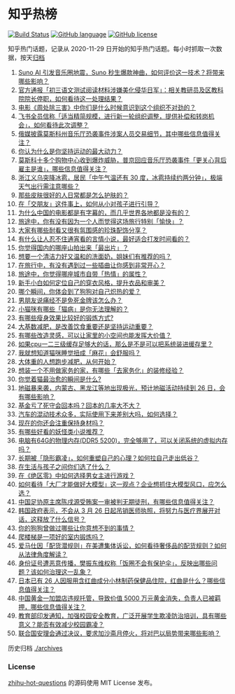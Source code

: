 # 知乎热榜
[![Build Status](https://github.com/ToWeLong/zhihu-hot-questions/workflows/CI/badge.svg)](https://github.com/ToWeLong/zhihu-hot-questions/actions)
[![GitHub language](https://img.shields.io/badge/language-golang-orange.svg)](https://golang.org/)
[![GitHub license](https://img.shields.io/github/license/ToWeLong/zhihu-hot-questions)](https://github.com/ToWeLong/zhihu-hot-questions/blob/main/LICENSE)

知乎热门话题，记录从 2020-11-29 日开始的知乎热门话题。每小时抓取一次数据，按天[归档](./archives)

<!-- BEGIN -->

1. [Suno AI 引发音乐圈地震，Suno 秒生爆款神曲，如何评价这一技术？将带来哪些影响？](https://www.zhihu.com/question/650087189)
1. [官方通报「初三语文测试阅读材料涉嫌美化侵华日军」：相关教研员及区教科院院长停职，如何看待这一处理结果？](https://www.zhihu.com/question/650193566)
1. [电影《周处除三害》中你们是什么时候意识到这个组织不对劲的？](https://www.zhihu.com/question/649642488)
1. [飞书全员信称「适当精简规模，进行新一轮组织调整，提供补偿和转岗机会」，如何看待此次调整？](https://www.zhihu.com/question/650203007)
1. [俄媒披露莫斯科州音乐厅恐袭事件涉案人员交易细节，其中哪些信息值得关注？](https://www.zhihu.com/question/650181597)
1. [你认为什么是你坚持运动的最大动力？](https://www.zhihu.com/question/650089288)
1. [莫斯科十多个购物中心收到爆炸威胁，普京回应音乐厅恐袭事件「更关心背后雇主是谁」，哪些信息值得关注？](https://www.zhihu.com/question/650204771)
1. [浙江义乌突降冰雹，居民「中午气温还有 30 度，冰雹持续约两分钟」，极端天气出行需注意哪些？](https://www.zhihu.com/question/650205236)
1. [那些皮肤很好的人日常都是怎么护肤的？](https://www.zhihu.com/question/648443019)
1. [在「交朋友」这件事上，如何从小对孩子进行引导？](https://www.zhihu.com/question/648544493)
1. [为什么中国的电影都是有字幕的，而几乎世界各地都是没有的？](https://www.zhihu.com/question/547929535)
1. [旅途中，你有没有因为一个人而觉得这场旅行特别「愉快」？](https://www.zhihu.com/question/647555799)
1. [大家有哪些耐看又很有氛围感的珍珠配饰分享？](https://www.zhihu.com/question/648442872)
1. [有什么让人忍不住通宵看的言情小说，最好适合打发时间看的？](https://www.zhihu.com/question/584632609)
1. [你觉得国内的哪座山拍出来「最出片」？](https://www.zhihu.com/question/648202155)
1. [想要一个清洁力好又温和的洗面奶，姐妹们有推荐的吗？](https://www.zhihu.com/question/646236115)
1. [在旅行中，有没有遇到过一些插曲让你感到非常开心？](https://www.zhihu.com/question/648669766)
1. [旅途中，你觉得哪座城市自带「热情」的属性？](https://www.zhihu.com/question/648669812)
1. [新手小白如何定位自己的穿衣风格，提升衣品和审美？](https://www.zhihu.com/question/648432389)
1. [哪个瞬间，你体会到了狗狗对自己炽热的爱？](https://www.zhihu.com/question/648060027)
1. [男朋友说痛经不是免死金牌该怎么办？](https://www.zhihu.com/question/649628084)
1. [小猫咪有哪些「猫病」是你无法理解的？](https://www.zhihu.com/question/646471597)
1. [有哪些瘦身效果比较好的锻炼方式?](https://www.zhihu.com/question/648659141)
1. [大基数减肥，是改善饮食重要还是坚持运动重要？](https://www.zhihu.com/question/647590497)
1. [有哪些改造灵感，可以让家里的小空间也能发挥大价值？](https://www.zhihu.com/question/646518579)
1. [如果cpu一二三级缓存足够大的话，那么是不是可以把系统装进缓存里？](https://www.zhihu.com/question/646442523)
1. [我就想知道猫咪睡觉扭成「麻花」会舒服吗？](https://www.zhihu.com/question/646872762)
1. [大体重的人想跑步减肥，从何开始？](https://www.zhihu.com/question/647590510)
1. [想装一个不用做家务的家，有哪些「去家务化」的装修经验？](https://www.zhihu.com/question/646518763)
1. [你觉着猫最治愈的瞬间是什么?](https://www.zhihu.com/question/645198229)
1. [地磁暴来袭，内蒙古、黑龙江等地出现极光，预计地磁活动持续到 26 日，会有哪些影响？](https://www.zhihu.com/question/650172566)
1. [基金亏了死守会回本吗？回本的几率大不大？](https://www.zhihu.com/question/623223175)
1. [汽车的混动技术众多，实际使用下来差别大吗，如何选择？](https://www.zhihu.com/question/650194127)
1. [现在的你还会注重保持身材吗？](https://www.zhihu.com/question/649927992)
1. [有哪些好看的妖怪类小说推荐？](https://www.zhihu.com/question/347373602)
1. [电脑有64G的物理内存(DDR5 5200)，完全够用了，可以关闭系统的虚拟内存吗？](https://www.zhihu.com/question/575020642)
1. [长期被「隐形霸凌」，如何重塑自己的心理？如何拉自己走出低谷？](https://www.zhihu.com/question/649091030)
1. [在生活与孩子之间你们选了什么？](https://www.zhihu.com/question/650172574)
1. [在《绝区零》中如何选择男女主进行游戏？](https://www.zhihu.com/question/649767170)
1. [如何看待「大厂才能做好大模型」这一观点？企业想抓住大模型风口，应怎么选？](https://www.zhihu.com/question/650116158)
1. [中国足协原主席陈戌源受贿案一审被判无期徒刑，有哪些信息值得关注？](https://www.zhihu.com/question/650180764)
1. [韩国政府表示，不会从 3 月 26 日起吊销医师执照，将努力与医疗界展开对话，这释放了什么信号？](https://www.zhihu.com/question/650125881)
1. [你的狗狗曾做过哪些让你意想不到的事情？](https://www.zhihu.com/question/648060045)
1. [爬楼梯是一项好的室内锻炼吗？](https://www.zhihu.com/question/649976434)
1. [爱马仕因「配货潜规则」在美遭集体诉讼，如何看待奢侈品的配货规则？如何从法律角度解读？](https://www.zhihu.com/question/650196320)
1. [身份证号遭恶意传播，樊振东维权称「饭圈不会有保护伞」，反映出哪些问题？该如何治理这一乱象？](https://www.zhihu.com/question/650145037)
1. [日本已有 26 人因服用含红曲成分小林制药保健品住院，红曲是什么？哪些信息值得关注？](https://www.zhihu.com/question/650071893)
1. [中国黄金一加盟店违规托管，导致价值 5000 万元黄金消失，负责人已被羁押，哪些信息值得关注？](https://www.zhihu.com/question/650180923)
1. [教育部印发通知，加强校园安全教育，广泛开展学生欺凌防治培训，具有哪些意义？能否有效减少校园霸凌？](https://www.zhihu.com/question/650137070)
1. [联合国安理会通过决议，要求加沙斋月停火，将对巴以局势带来哪些影响？](https://www.zhihu.com/question/650148402)

<!-- END -->

历史归档 [./archives](./archives)


### License
[zhihu-hot-questions](https://github.com/towelong/zhihu-hot-questions) 的源码使用 MIT License 发布。